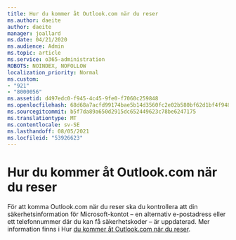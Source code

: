 ```yaml
---
title: Hur du kommer åt Outlook.com när du reser
ms.author: daeite
author: daeite
manager: joallard
ms.date: 04/21/2020
ms.audience: Admin
ms.topic: article
ms.service: o365-administration
ROBOTS: NOINDEX, NOFOLLOW
localization_priority: Normal
ms.custom:
- "921"
- "8000056"
ms.assetid: d497edc0-f945-4c45-9fe0-f7060c259848
ms.openlocfilehash: 68d68a7acfd99174bae5b14d3560fc2e02b580bf62d1bf4f948543708c901a8e
ms.sourcegitcommit: b5f7da89a650d2915dc652449623c78be6247175
ms.translationtype: MT
ms.contentlocale: sv-SE
ms.lasthandoff: 08/05/2021
ms.locfileid: "53926623"
---
```

# <a name="how-to-access-outlookcom-while-traveling"></a>Hur du kommer åt Outlook.com när du reser

För att komma Outlook.com när du reser ska du kontrollera att din säkerhetsinformation för Microsoft-kontot – en alternativ e-postadress eller ett telefonnummer där du kan få säkerhetskoder – är uppdaterad. Mer information finns i Hur [du kommer åt Outlook.com när du reser](https://support.office.com/article/c44f16da-7156-4890-853c-286aafeda87e?wt.mc_id=Office_Outlook_com_Alchemy).

